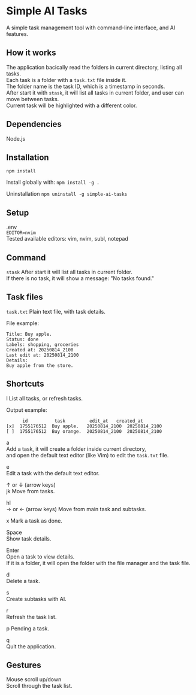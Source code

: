 
Simple AI Tasks
===============


A simple task management tool with command-line interface, and AI features.  


How it works
------------

The application bacically read the folders in current directory, listing all tasks.  
Each task is a folder with a `task.txt` file inside it.  
The folder name is the task ID, which is a timestamp in seconds.  
After start it with `stask`, it will list all tasks in current folder, and user can move between tasks.  
Current task will be highlighted with a different color.  


Dependencies
------------

Node.js


Installation
------------

`npm install`  

Install globally with:
`npm install -g .`

Uninstallation
`npm uninstall -g simple-ai-tasks`


Setup
-----

.env  
`EDITOR=nvim`  
Tested available editors: vim, nvim, subl, notepad  


Command
-------

`stask`
After start it will list all tasks in current folder.  
If there is no task, it will show a message: "No tasks found."


Task files
----------

`task.txt`
Plain text file, with task details.

File example:
```
Title: Buy apple.
Status: done
Labels: shopping, groceries
Created at: 20250814_2100
Last edit at: 20250814_2100
Details:
Buy apple from the store.
```


Shortcuts
---------

l
List all tasks, or refresh tasks.  

Output example:  
```
      id          task         edit_at   created_at  
[x]  1755176512  Buy apple.   20250814_2100  20250814_2100  
[ ]  1755176512  Buy orange.  20250814_2100  20250814_2100  
```

a  
Add a task, it will create a folder inside current directory,  
and open the default text editor (like Vim) to edit the `task.txt` file.  

e  
Edit a task with the default text editor.  

↑ or ↓ (arrow keys)  
jk
Move from tasks.  

hl  
→ or ← (arrow keys)
Move from main task and subtasks.  

x 
Mark a task as done.  

Space  
Show task details.  

Enter  
Open a task to view details.  
If it is a folder, it will open the folder with the file manager and the task file.  

d  
Delete a task.  

s  
Create subtasks with AI.  

r  
Refresh the task list.  

p
Pending a task.  

q  
Quit the application.  


Gestures
--------

Mouse scroll up/down  
Scroll through the task list.  